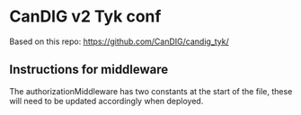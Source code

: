 # CanDIG v2 Tyk conf

Based on this repo: https://github.com/CanDIG/candig_tyk/


## Instructions for middleware

The authorizationMiddleware has two constants at the start of the file,
these will need to be updated accordingly when deployed.

